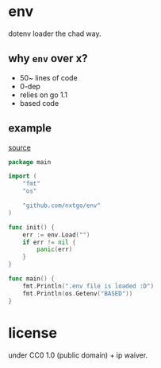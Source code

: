 # env

dotenv loader the chad way.

## why `env` over x?

* 50~ lines of code
* 0-dep
* relies on go 1.1
* based code

## example

[source](/example)
```go
package main

import (
	"fmt"
	"os"

	"github.com/nxtgo/env"
)

func init() {
	err := env.Load("")
	if err != nil {
		panic(err)
	}
}

func main() {
	fmt.Println(".env file is loaded :D")
	fmt.Println(os.Getenv("BASED"))
}
```

# license

under CC0 1.0 (public domain) + ip waiver.

